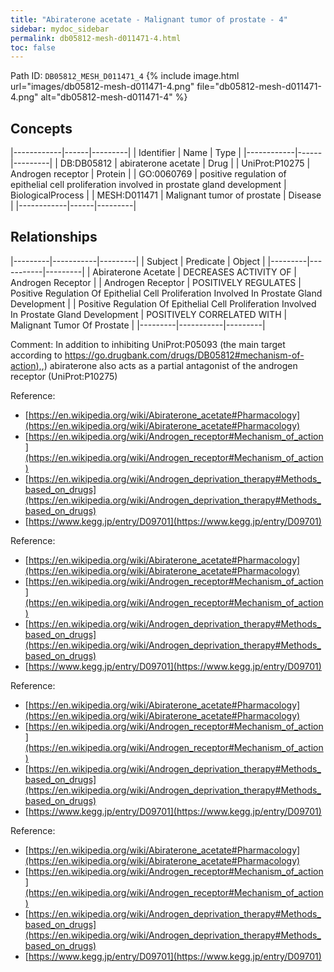```yaml
---
title: "Abiraterone acetate - Malignant tumor of prostate - 4"
sidebar: mydoc_sidebar
permalink: db05812-mesh-d011471-4.html
toc: false 
---
```



Path ID: `DB05812_MESH_D011471_4`
{% include image.html url="images/db05812-mesh-d011471-4.png" file="db05812-mesh-d011471-4.png" alt="db05812-mesh-d011471-4" %}

## Concepts

|------------|------|---------|
| Identifier | Name | Type    |
|------------|------|---------|
| DB:DB05812 | abiraterone acetate | Drug |
| UniProt:P10275 | Androgen receptor | Protein |
| GO:0060769 | positive regulation of epithelial cell proliferation involved in prostate gland development | BiologicalProcess |
| MESH:D011471 | Malignant tumor of prostate | Disease |
|------------|------|---------|

## Relationships

|---------|-----------|---------|
| Subject | Predicate | Object  |
|---------|-----------|---------|
| Abiraterone Acetate | DECREASES ACTIVITY OF | Androgen Receptor |
| Androgen Receptor | POSITIVELY REGULATES | Positive Regulation Of Epithelial Cell Proliferation Involved In Prostate Gland Development |
| Positive Regulation Of Epithelial Cell Proliferation Involved In Prostate Gland Development | POSITIVELY CORRELATED WITH | Malignant Tumor Of Prostate |
|---------|-----------|---------|

Comment: In addition to inhibiting UniProt:P05093 (the main target according to [https://go.drugbank.com/drugs/DB05812#mechanism-of-action),](https://go.drugbank.com/drugs/DB05812#mechanism-of-action),) abiraterone also acts as a partial antagonist of the androgen receptor (UniProt:P10275)

Reference: 
  - [https://en.wikipedia.org/wiki/Abiraterone_acetate#Pharmacology](https://en.wikipedia.org/wiki/Abiraterone_acetate#Pharmacology)
  - [https://en.wikipedia.org/wiki/Androgen_receptor#Mechanism_of_action](https://en.wikipedia.org/wiki/Androgen_receptor#Mechanism_of_action)
  - [https://en.wikipedia.org/wiki/Androgen_deprivation_therapy#Methods_based_on_drugs](https://en.wikipedia.org/wiki/Androgen_deprivation_therapy#Methods_based_on_drugs)
  - [https://www.kegg.jp/entry/D09701](https://www.kegg.jp/entry/D09701)

Reference: 
  - [https://en.wikipedia.org/wiki/Abiraterone_acetate#Pharmacology](https://en.wikipedia.org/wiki/Abiraterone_acetate#Pharmacology)
  - [https://en.wikipedia.org/wiki/Androgen_receptor#Mechanism_of_action](https://en.wikipedia.org/wiki/Androgen_receptor#Mechanism_of_action)
  - [https://en.wikipedia.org/wiki/Androgen_deprivation_therapy#Methods_based_on_drugs](https://en.wikipedia.org/wiki/Androgen_deprivation_therapy#Methods_based_on_drugs)
  - [https://www.kegg.jp/entry/D09701](https://www.kegg.jp/entry/D09701)

Reference: 
  - [https://en.wikipedia.org/wiki/Abiraterone_acetate#Pharmacology](https://en.wikipedia.org/wiki/Abiraterone_acetate#Pharmacology)
  - [https://en.wikipedia.org/wiki/Androgen_receptor#Mechanism_of_action](https://en.wikipedia.org/wiki/Androgen_receptor#Mechanism_of_action)
  - [https://en.wikipedia.org/wiki/Androgen_deprivation_therapy#Methods_based_on_drugs](https://en.wikipedia.org/wiki/Androgen_deprivation_therapy#Methods_based_on_drugs)
  - [https://www.kegg.jp/entry/D09701](https://www.kegg.jp/entry/D09701)

Reference: 
  - [https://en.wikipedia.org/wiki/Abiraterone_acetate#Pharmacology](https://en.wikipedia.org/wiki/Abiraterone_acetate#Pharmacology)
  - [https://en.wikipedia.org/wiki/Androgen_receptor#Mechanism_of_action](https://en.wikipedia.org/wiki/Androgen_receptor#Mechanism_of_action)
  - [https://en.wikipedia.org/wiki/Androgen_deprivation_therapy#Methods_based_on_drugs](https://en.wikipedia.org/wiki/Androgen_deprivation_therapy#Methods_based_on_drugs)
  - [https://www.kegg.jp/entry/D09701](https://www.kegg.jp/entry/D09701)
